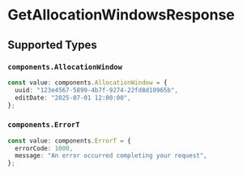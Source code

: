 # GetAllocationWindowsResponse


## Supported Types

### `components.AllocationWindow`

```typescript
const value: components.AllocationWindow = {
  uuid: "123e4567-5899-4b7f-9274-22fd8d10965b",
  editDate: "2025-07-01 12:00:00",
};
```

### `components.ErrorT`

```typescript
const value: components.ErrorT = {
  errorCode: 1000,
  message: "An error occurred completing your request",
};
```

